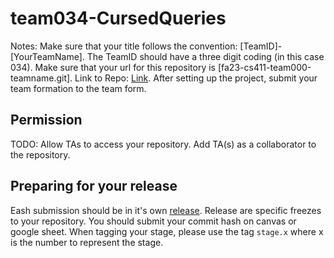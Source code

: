 # team034-CursedQueries
Notes: Make sure that your title follows the convention: [TeamID]-[YourTeamName]. The TeamID should have a three digit coding (in this case 034). Make sure that your url for this repository is [fa23-cs411-team000-teamname.git]. Link to Repo: [Link](https://github.com/jeffwong19/fa24-cs411-team034-CursedQueries.git). After setting up the project, submit your team formation to the team form.

## Permission
TODO: Allow TAs to access your repository. Add TA(s) as a collaborator to the repository.

## Preparing for your release
Eash submission should be in it's own [release](https://docs.github.com/en/repositories/releasing-projects-on-github/about-releases). Release are specific freezes to your repository. You should submit your commit hash on canvas or google sheet. When tagging your stage, please use the tag `stage.x` where x is the number to represent the stage.
